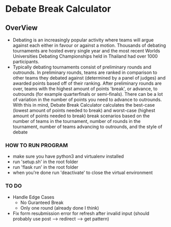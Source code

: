 # Debate Break Calculator

## OverView
- Debating is an increasingly popular activity where teams will argue against each either in favour or against a motion. Thousands of debating tournaments are hosted every single year and the most recent Worlds Universities Debating Championships held in Thailand had over 1000 participants.
- Typically debating tournaments consist of preliminary rounds and outrounds. In preliminary rounds, teams are ranked in comparison to other teams they debated against (determined by a panel of judges) and awarded points based off of their ranking. After preliminary rounds are over, teams with the highest amount of points 'break', or advance, to outrounds (for example quarterfinals or semi-finals). There can be a lot of variation in the number of points you need to advance to outrounds. With this in mind, Debate Break Calculator calculates the best-case (lowest amount of points needed to break) and worst-case (highest amount of points needed to break) break scenarios based on the number of teams in the tournament, number of rounds in the tournament, number of teams advancing to outrounds, and the style of debate

### HOW TO RUN PROGRAM
- make sure you have python3 and virtualenv installed
- run 'setup.sh' in the root folder
- run 'flask run' in the root folder
- when you're done run 'deactivate' to close the virtual environment

### TO DO
- Handle Edge Cases
    - No Guranteed Break
    - Only one round (already done I think)
- Fix form resubmission error for refresh after invalid input (should probably use post --> redirect --> get pattern)